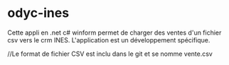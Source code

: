 # odyc-ines
Cette appli en .net c# winform permet de charger des ventes d'un fichier csv vers le crm INES. 
L'application est un développement spécifique.

//Le format de fichier CSV est inclu dans le git et se nomme vente.csv

